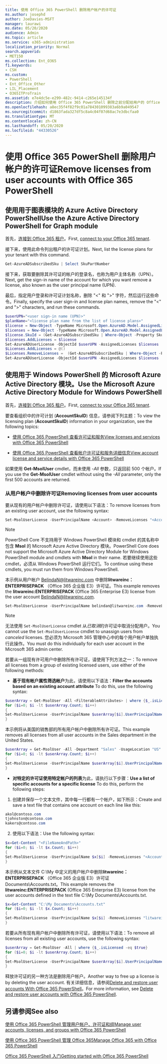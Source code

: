 ```yaml
---
title: 使用 Office 365 PowerShell 删除用户帐户的许可证
ms.author: josephd
author: JoeDavies-MSFT
manager: laurawi
ms.date: 05/20/2020
audience: Admin
ms.topic: article
ms.service: o365-administration
localization_priority: Normal
search.appverid:
- MET150
ms.collection: Ent_O365
f1.keywords:
- CSH
ms.custom:
- PowerShell
- Ent_Office_Other
- LIL_Placement
- O365ITProTrain
ms.assetid: e7e4dc5e-e299-482c-9414-c265e145134f
description: 介绍如何使用 Office 365 PowerShell 删除之前分配给用户的 Office 365 许可证。
ms.openlocfilehash: a8ec35f4f82f9c01a784301099383a6b9a049547
ms.sourcegitcommit: d1863fada327df5c8a4c04f07d68ac7e3dbcfaa0
ms.translationtype: MT
ms.contentlocale: zh-CN
ms.lasthandoff: 05/20/2020
ms.locfileid: "44330526"
---
```

# <a name="remove-licenses-from-user-accounts-with-office-365-powershell"></a><span data-ttu-id="d9e43-103">使用 Office 365 PowerShell 删除用户帐户的许可证</span><span class="sxs-lookup"><span data-stu-id="d9e43-103">Remove licenses from user accounts with Office 365 PowerShell</span></span>

## <a name="use-the-azure-active-directory-powershell-for-graph-module"></a><span data-ttu-id="d9e43-104">使用用于图表模块的 Azure Active Directory PowerShell</span><span class="sxs-lookup"><span data-stu-id="d9e43-104">Use the Azure Active Directory PowerShell for Graph module</span></span>

<span data-ttu-id="d9e43-105">首先，[连接到 Office 365 租户](connect-to-office-365-powershell.md#connect-with-the-azure-active-directory-powershell-for-graph-module)。</span><span class="sxs-lookup"><span data-stu-id="d9e43-105">First, [connect to your Office 365 tenant](connect-to-office-365-powershell.md#connect-with-the-azure-active-directory-powershell-for-graph-module).</span></span>

<span data-ttu-id="d9e43-106">接下来，使用此命令列出租户的许可证计划。</span><span class="sxs-lookup"><span data-stu-id="d9e43-106">Next, list the license plans for your tenant with this command.</span></span>

```powershell
Get-AzureADSubscribedSku | Select SkuPartNumber
```

<span data-ttu-id="d9e43-107">接下来，获取要删除其许可证的帐户的登录名，也称为用户主体名称（UPN）。</span><span class="sxs-lookup"><span data-stu-id="d9e43-107">Next, get the sign-in name of the account for which you want remove a license, also known as the user principal name (UPN).</span></span>

<span data-ttu-id="d9e43-108">最后，指定用户登录和许可证计划名称，删除 "<" 和 ">" 字符，然后运行这些命令。</span><span class="sxs-lookup"><span data-stu-id="d9e43-108">Finally, specify the user sign-in and license plan names, remove the "<" and ">" characters, and run these commands.</span></span>

```powershell
$userUPN="<user sign-in name (UPN)>"
$planName="<license plan name from the list of license plans>"
$license = New-Object -TypeName Microsoft.Open.AzureAD.Model.AssignedLicense
$licenses = New-Object -TypeName Microsoft.Open.AzureAD.Model.AssignedLicenses
$license.SkuId = (Get-AzureADSubscribedSku | Where-Object -Property SkuPartNumber -Value $planName -EQ).SkuID
$licenses.AddLicenses = $license
Set-AzureADUserLicense -ObjectId $userUPN -AssignedLicenses $licenses
$Licenses.AddLicenses = @()
$Licenses.RemoveLicenses =  (Get-AzureADSubscribedSku | Where-Object -Property SkuPartNumber -Value $planName -EQ).SkuID
Set-AzureADUserLicense -ObjectId $userUPN -AssignedLicenses $licenses
```

## <a name="use-the-microsoft-azure-active-directory-module-for-windows-powershell"></a><span data-ttu-id="d9e43-109">使用用于 Windows PowerShell 的 Microsoft Azure Active Directory 模块。</span><span class="sxs-lookup"><span data-stu-id="d9e43-109">Use the Microsoft Azure Active Directory Module for Windows PowerShell</span></span>

<span data-ttu-id="d9e43-110">首先，[连接到 Office 365 租户](connect-to-office-365-powershell.md#connect-with-the-microsoft-azure-active-directory-module-for-windows-powershell)。</span><span class="sxs-lookup"><span data-stu-id="d9e43-110">First, [connect to your Office 365 tenant](connect-to-office-365-powershell.md#connect-with-the-microsoft-azure-active-directory-module-for-windows-powershell).</span></span>
   
<span data-ttu-id="d9e43-111">要查看组织中的许可计划 (**AccountSkuID**) 信息，请参阅下列主题：</span><span class="sxs-lookup"><span data-stu-id="d9e43-111">To view the licensing plan (**AccountSkuID**) information in your organization, see the following topics:</span></span>
    
  - [<span data-ttu-id="d9e43-112">使用 Office 365 PowerShell 查看许可证和服务</span><span class="sxs-lookup"><span data-stu-id="d9e43-112">View licenses and services with Office 365 PowerShell</span></span>](view-licenses-and-services-with-office-365-powershell.md)
    
  - [<span data-ttu-id="d9e43-113">使用 Office 365 PowerShell 查看帐户许可证和服务详细信息</span><span class="sxs-lookup"><span data-stu-id="d9e43-113">View account license and service details with Office 365 PowerShell</span></span>](view-account-license-and-service-details-with-office-365-powershell.md)
    
<span data-ttu-id="d9e43-114">如果使用 **Get-MsolUser** cmdlet，而未使用 _-All_ 参数，只返回前 500 个帐户。</span><span class="sxs-lookup"><span data-stu-id="d9e43-114">If you use the **Get-MsolUser** cmdlet without using the _-All_ parameter, only the first 500 accounts are returned.</span></span>
    
### <a name="removing-licenses-from-user-accounts"></a><span data-ttu-id="d9e43-115">从用户帐户中删除许可证</span><span class="sxs-lookup"><span data-stu-id="d9e43-115">Removing licenses from user accounts</span></span>

<span data-ttu-id="d9e43-116">要从现有的用户帐户中删除许可证，请使用以下语法：</span><span class="sxs-lookup"><span data-stu-id="d9e43-116">To remove licenses from an existing user account, use the following syntax:</span></span>
  
```powershell
Set-MsolUserLicense -UserPrincipalName <Account> -RemoveLicenses "<AccountSkuId1>", "<AccountSkuId2>"...
```

>[!Note]
><span data-ttu-id="d9e43-117">PowerShell Core 不支持用于 Windows PowerShell 模块和 cmdlet 的其名称中包含 **Msol** 的 Microsoft Azure Active Directory 模块。</span><span class="sxs-lookup"><span data-stu-id="d9e43-117">PowerShell Core does not support the Microsoft Azure Active Directory Module for Windows PowerShell module and cmdlets with **Msol** in their name.</span></span> <span data-ttu-id="d9e43-118">若要继续使用这些 cmdlet，必须从 Windows PowerShell 运行它们。</span><span class="sxs-lookup"><span data-stu-id="d9e43-118">To continue using these cmdlets, you must run them from Windows PowerShell.</span></span>
>

<span data-ttu-id="d9e43-119">本示例从用户帐户 BelindaN@litwareinc.com 中删除**litwareinc： ENTERPRISEPACK** （Office 365 企业版 E3）许可证。</span><span class="sxs-lookup"><span data-stu-id="d9e43-119">This example removes the **litwareinc:ENTERPRISEPACK** (Office 365 Enterprise E3) license from the user account BelindaN@litwareinc.com.</span></span>
  
```powershell
Set-MsolUserLicense -UserPrincipalName belindan@litwareinc.com -RemoveLicenses "litwareinc:ENTERPRISEPACK"
```

>[!Note]
><span data-ttu-id="d9e43-120">无法使用 `Set-MsolUserLicense` cmdlet 从*已取消*的许可证中取消分配用户。</span><span class="sxs-lookup"><span data-stu-id="d9e43-120">You cannot use the `Set-MsolUserLicense` cmdlet to unassign users from *canceled* licenses.</span></span> <span data-ttu-id="d9e43-121">您必须为 Microsoft 365 管理中心中的每个用户帐户单独执行此操作。</span><span class="sxs-lookup"><span data-stu-id="d9e43-121">You must do this individually for each user account in the Microsoft 365 admin center.</span></span>
>

<span data-ttu-id="d9e43-122">若要从一组现有许可用户中删除所有许可证，请使用下列方法之一：</span><span class="sxs-lookup"><span data-stu-id="d9e43-122">To remove all licenses from a group of existing licensed users, use either of the following methods:</span></span>
  
- <span data-ttu-id="d9e43-123">**基于现有帐户属性筛选帐户**为此，请使用以下语法：</span><span class="sxs-lookup"><span data-stu-id="d9e43-123">**Filter the accounts based on an existing account attribute** To do this, use the following syntax:</span></span>
    
```powershell
$userArray = Get-MsolUser -All <FilterableAttributes> | where {$_.isLicensed -eq $true}
for ($i=0; $i -lt $userArray.Count; $i++)
{
Set-MsolUserLicense -UserPrincipalName $userArray[$i].UserPrincipalName -RemoveLicenses $userArray[$i].licenses.accountskuid
}
```

<span data-ttu-id="d9e43-124">本示例将从美国的销售部的所有用户帐户中删除所有许可证。</span><span class="sxs-lookup"><span data-stu-id="d9e43-124">This example removes all licenses from all user accounts in the Sales department in the United States.</span></span>
    
```powershell
$userArray = Get-MsolUser -All -Department "Sales" -UsageLocation "US" | where {$_.isLicensed -eq $true}
for ($i=0; $i -lt $userArray.Count; $i++)
{
Set-MsolUserLicense -UserPrincipalName $userArray[$i].UserPrincipalName -RemoveLicenses $userArray[$i].licenses.accountskuid
}
```

- <span data-ttu-id="d9e43-125">**对特定的许可证使用特定帐户的列表**为此，请执行以下步骤：</span><span class="sxs-lookup"><span data-stu-id="d9e43-125">**Use a list of specific accounts for a specific license** To do this, perform the following steps:</span></span>
    
1. <span data-ttu-id="d9e43-126">创建并保存一个文本文件，其中每一行都有一个帐户，如下所示：</span><span class="sxs-lookup"><span data-stu-id="d9e43-126">Create and save a text file that contains one account on each line like this:</span></span>
    
  ```powershell
akol@contoso.com
tjohnston@contoso.com
kakers@contoso.com
  ```

2. <span data-ttu-id="d9e43-127">使用以下语法：</span><span class="sxs-lookup"><span data-stu-id="d9e43-127">Use the following syntax:</span></span>
    
  ```powershell
  $x=Get-Content "<FileNameAndPath>"
  for ($i=0; $i -lt $x.Count; $i++)
  {
  Set-MsolUserLicense -UserPrincipalName $x[$i] -RemoveLicenses "<AccountSkuId1>","<AccountSkuId2>"...
  }
  ```
<span data-ttu-id="d9e43-128">本示例从文本文件 C:\My 中定义的用户帐户中删除**litwareinc： ENTERPRISEPACK** （Office 365 企业版 E3）许可证 Documents\Accounts.txt。</span><span class="sxs-lookup"><span data-stu-id="d9e43-128">This example removes the **litwareinc:ENTERPRISEPACK** (Office 365 Enterprise E3) license from the user accounts defined in the text file C:\My Documents\Accounts.txt.</span></span>
    
  ```powershell
  $x=Get-Content "C:\My Documents\Accounts.txt"
  for ($i=0; $i -lt $x.Count; $i++)
  {
  Set-MsolUserLicense -UserPrincipalName $x[$i] -RemoveLicenses "litwareinc:ENTERPRISEPACK"
  }
  ```

<span data-ttu-id="d9e43-129">若要从所有现有用户帐户中删除所有许可证，请使用以下语法：</span><span class="sxs-lookup"><span data-stu-id="d9e43-129">To remove all licenses from all existing user accounts, use the following syntax:</span></span>
  
```powershell
$userArray = Get-MsolUser -All | where {$_.isLicensed -eq $true}
for ($i=0; $i -lt $userArray.Count; $i++)
{
Set-MsolUserLicense -UserPrincipalName $userArray[$i].UserPrincipalName -RemoveLicenses $userArray[$i].licenses.accountskuid
}
```

<span data-ttu-id="d9e43-130">释放许可证的另一种方法是删除用户帐户。</span><span class="sxs-lookup"><span data-stu-id="d9e43-130">Another way to free up a license is by deleting the user account.</span></span> <span data-ttu-id="d9e43-131">有关详细信息，请参阅[Delete and restore user accounts With Office 365 PowerShell](delete-and-restore-user-accounts-with-office-365-powershell.md)。</span><span class="sxs-lookup"><span data-stu-id="d9e43-131">For more information, see [Delete and restore user accounts with Office 365 PowerShell](delete-and-restore-user-accounts-with-office-365-powershell.md).</span></span>
  
## <a name="see-also"></a><span data-ttu-id="d9e43-132">另请参阅</span><span class="sxs-lookup"><span data-stu-id="d9e43-132">See also</span></span>

[<span data-ttu-id="d9e43-133">使用 Office 365 PowerShell 管理用户帐户、许可证和组</span><span class="sxs-lookup"><span data-stu-id="d9e43-133">Manage user accounts, licenses, and groups with Office 365 PowerShell</span></span>](manage-user-accounts-and-licenses-with-office-365-powershell.md)
  
[<span data-ttu-id="d9e43-134">使用 Office 365 PowerShell 管理 Office 365</span><span class="sxs-lookup"><span data-stu-id="d9e43-134">Manage Office 365 with Office 365 PowerShell</span></span>](manage-office-365-with-office-365-powershell.md)
  
[<span data-ttu-id="d9e43-135">Office 365 PowerShell 入门</span><span class="sxs-lookup"><span data-stu-id="d9e43-135">Getting started with Office 365 PowerShell</span></span>](getting-started-with-office-365-powershell.md)

